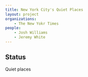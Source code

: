 ```yaml
---
title: New York City's Quiet Places
layout: project
organizations:
	- The New Yokr Times
people:
	- Josh Williams
	- Jeremy White
---
```

## Status
<p>Quiet places</p>